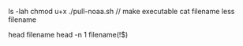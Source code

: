 
ls -lah
chmod u+x ./pull-noaa.sh // make executable
cat filename
less filename

head filename
head -n 1 filename(!$)
